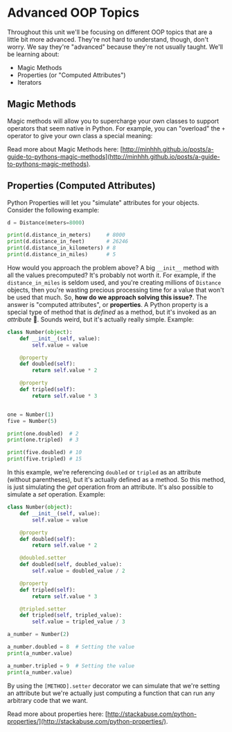 # Advanced OOP Topics

Throughout this unit we'll be focusing on different OOP topics that are a little bit more advanced. They're not hard to understand, though, don't worry. We say they're "advanced" because they're not usually taught. We'll be learning about:

* Magic Methods
* Properties (or "Computed Attributes")
* Iterators

## Magic Methods

Magic methods will allow you to supercharge your own classes to support operators that seem native in Python. For example, you can "overload" the `+` operator to give your own class a special meaning:

Read more about Magic Methods here: [http://minhhh.github.io/posts/a-guide-to-pythons-magic-methods](http://minhhh.github.io/posts/a-guide-to-pythons-magic-methods).

## Properties (Computed Attributes)

Python Properties will let you "simulate" attributes for your objects. Consider the following example:

```python
d = Distance(meters=8000)

print(d.distance_in_meters)     # 8000
print(d.distance_in_feet)       # 26246
print(d.distance_in_kilometers) # 8
print(d.distance_in_miles)      # 5
```

How would you approach the problem above? A big `__init__` method with all the values precomputed? It's probably not worth it. For example, if the `distance_in_miles` is seldom used, and you're creating millions of `Distance` objects, then you're wasting precious processing time for a value that won't be used that much. So, **how do we approach solving this issue?**. The answer is "computed attributes", or **properties**. A Python property is a special type of method that is _defined_ as a method, but it's invoked as an _attribute_ 🤔. Sounds weird, but it's actually really simple. Example:

```python
class Number(object):
    def __init__(self, value):
        self.value = value

    @property
    def doubled(self):
        return self.value * 2

    @property
    def tripled(self):
        return self.value * 3


one = Number(1)
five = Number(5)

print(one.doubled)  # 2
print(one.tripled)  # 3

print(five.doubled) # 10
print(five.tripled) # 15
```

In this example, we're referencing `doubled` or `tripled` as an attribute (without parentheses), but it's actually defined as a method. So this method, is just simulating the _get_ operation from an attribute. It's also possible to simulate a _set_ operation. Example:

```python
class Number(object):
    def __init__(self, value):
        self.value = value

    @property
    def doubled(self):
        return self.value * 2

    @doubled.setter
    def doubled(self, doubled_value):
        self.value = doubled_value / 2

    @property
    def tripled(self):
        return self.value * 3

    @tripled.setter
    def tripled(self, tripled_value):
        self.value = tripled_value / 3

a_number = Number(2)

a_number.doubled = 8  # Setting the value
print(a_number.value)

a_number.tripled = 9  # Setting the value
print(a_number.value)
```

By using the `[METHOD].setter` decorator we can simulate that we're setting an attribute but we're actually just computing a function that can run any arbitrary code that we want.

Read more about properties here: [http://stackabuse.com/python-properties/](http://stackabuse.com/python-properties/).
